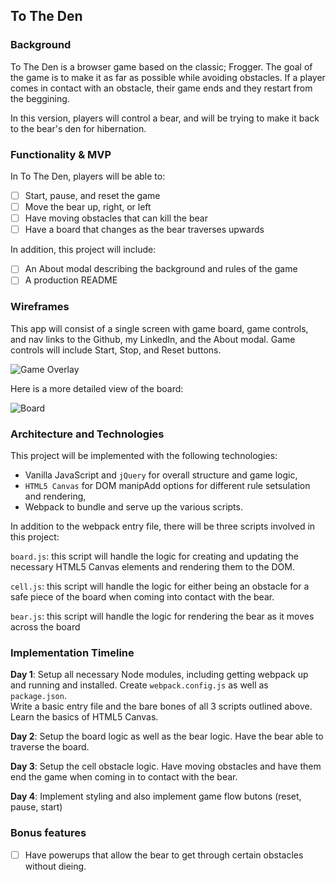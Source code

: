 ## To The Den

### Background

To The Den is a browser game based on the classic; Frogger.  The goal of the game
is to make it as far as possible while avoiding obstacles.  If a player comes in
contact with an obstacle, their game ends and they restart from the beggining.

In this version, players will control a bear, and will be trying to make it back
to the bear's den for hibernation.  

### Functionality & MVP

In To The Den, players will be able to:

- [ ] Start, pause, and reset the game
- [ ] Move the bear up, right, or left
- [ ] Have moving obstacles that can kill the bear
- [ ] Have a board that changes as the bear traverses upwards

In addition, this project will include:

- [ ] An About modal describing the background and rules of the game
- [ ] A production README

### Wireframes

This app will consist of a single screen with game board, game controls, and nav
links to the Github, my LinkedIn, and the About modal.  Game controls will include
Start, Stop, and Reset buttons.  

![Game Overlay](https://github.com/semaurer/ToTheDen/blob/gh-pages/wireframes/game_overlay.png)

Here is a more detailed view of the board:

![Board](https://github.com/semaurer/ToTheDen/blob/gh-pages/wireframes/board.png)

### Architecture and Technologies

This project will be implemented with the following technologies:

- Vanilla JavaScript and `jQuery` for overall structure and game logic,
- `HTML5 Canvas` for DOM manipAdd options for different rule setsulation and rendering,
- Webpack to bundle and serve up the various scripts.

In addition to the webpack entry file, there will be three scripts involved in this project:

`board.js`: this script will handle the logic for creating and updating the necessary
HTML5 Canvas elements and rendering them to the DOM.

`cell.js`: this script will handle the logic for either being an obstacle for a safe piece
of the board when coming into contact with the bear.  

`bear.js`: this script will handle the logic for rendering the bear as it moves
across the board

### Implementation Timeline

**Day 1**: Setup all necessary Node modules, including getting webpack up and
running and installed.  Create `webpack.config.js` as well as `package.json`.  
Write a basic entry file and the bare bones of all 3 scripts outlined above.  
Learn the basics of HTML5 Canvas.

**Day 2**: Setup the board logic as well as the bear logic.  Have the bear able
to traverse the board.

**Day 3**: Setup the cell obstacle logic.  Have moving obstacles and have them end
the game when coming in to contact with the bear.

**Day 4**: Implement styling and also implement game flow butons (reset, pause, start)

### Bonus features

- [ ] Have powerups that allow the bear to get through certain obstacles without
dieing.

